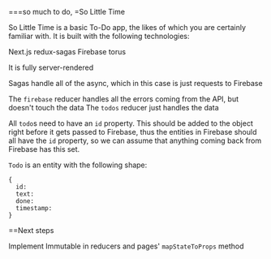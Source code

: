===so much to do,
=So Little Time

So Little Time is a basic To-Do app, the likes of which you are certainly familiar with.
It is built with the following technologies:

Next.js
redux-sagas
Firebase
torus

It is fully server-rendered

Sagas handle all of the async, which in this case is just requests to Firebase

The `firebase` reducer handles all the errors coming from the API, but doesn't touch the data
The `todos` reducer just handles the data

All `todo`s need to have an `id` property. This should be added to the object right before it gets passed to Firebase, thus the entities in Firebase should all have the `id` property, so we can assume that anything coming back from Firebase has this set.

`Todo` is an entity with the following shape:
```
{
  id:
  text:
  done:
  timestamp:
}
```


==Next steps

Implement Immutable in reducers and pages' `mapStateToProps` method
